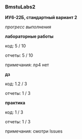 ### BmstuLabs2 

**ИУ6-22Б, стандартный вариант 2**

*прогресс выполнения*

**лабораторные работы**

код: 5 / 10

отчеты: 5 / 10

примечания: лр4 нет

**дз**

код: 1.2 / 3

отчеты: 1 / 3

**практика**

код: 1 / 3 

отчеты: 1 / 3

примечания: смотри Issues
